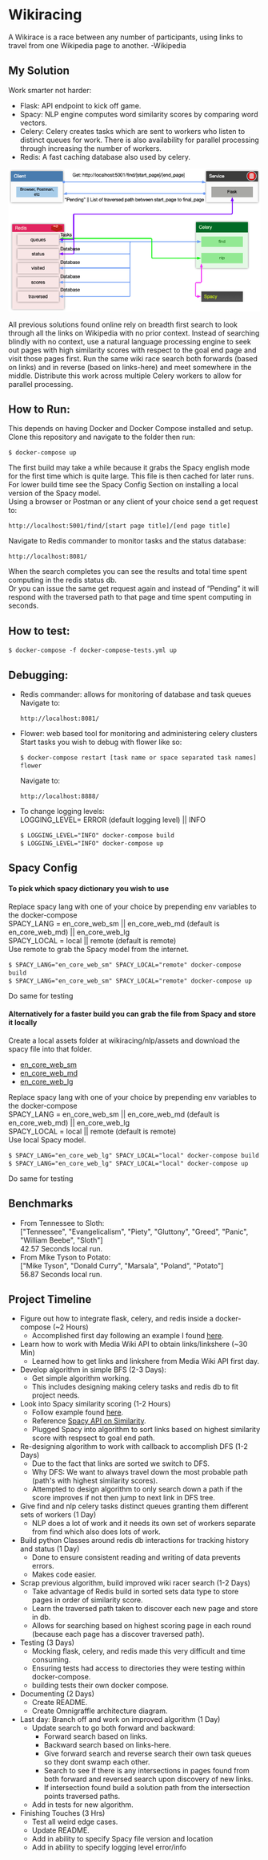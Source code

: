 # Wikiracing
A Wikirace is a race between any number of participants, using links to travel from one Wikipedia page to another.  -Wikipedia

## My Solution
Work smarter not harder:   
- Flask: API endpoint to kick off game.
- Spacy: NLP engine computes word similarity scores by comparing word vectors.
- Celery: Celery creates tasks which are sent to workers who listen to distinct queues for work. There is also availability for parallel processing through increasing the number of workers. 
- Redis: A fast caching database also used by celery.   
   
![Architecture Diagram](/images/architecture_diagram.png)  
   
All previous solutions found online rely on breadth first search to look through all the links on Wikipedia with no prior context. Instead of searching blindly with no context, use a natural language processing engine to seek out pages with high similarity scores with respect to the goal end page and visit those pages first. Run the same wiki race search both forwards (based on links) and in reverse (based on links-here) and meet somewhere in the middle. Distribute this work across multiple Celery workers to allow for parallel processing.  

## How to Run:
This depends on having Docker and Docker Compose installed and setup.   
Clone this repository and navigate to the folder then run:   
```
$ docker-compose up
```   
The first build may take a while because it grabs the Spacy english mode for the first time which is quite large. This file is then cached for later runs.   
For lower build time see the Spacy Config Section on installing a local version of the Spacy model.   
Using a browser or Postman or any client of your choice send a get request to:   
```
http://localhost:5001/find/[start page title]/[end page title]
```   
Navigate to Redis commander to monitor tasks and the status database:   
```
http://localhost:8081/
```   
When the search completes you can see the results and total time spent computing in the redis status db.   
Or you can issue the same get request again and instead of “Pending” it will respond with the traversed path to that page and time spent computing in seconds.

## How to test:
```
$ docker-compose -f docker-compose-tests.yml up
```

## Debugging:
- Redis commander: allows for monitoring of database and task queues   
	Navigate to:   
	```
	http://localhost:8081/
    ``` 
- Flower: web based tool for monitoring and administering celery clusters   
	Start tasks you wish to debug with flower like so:   
	```
	$ docker-compose restart [task name or space separated task names] flower
    ```
    Navigate to:   
	```
	http://localhost:8888/
    ``` 
- To change logging levels:   
    LOGGING_LEVEL= ERROR (default logging level) || INFO
    ```
    $ LOGGING_LEVEL="INFO" docker-compose build
    $ LOGGING_LEVEL="INFO" docker-compose up
    ```
    
## Spacy Config
#### To pick which spacy dictionary you wish to use       
Replace spacy lang with one of your choice by prepending env variables to the docker-compose   
SPACY_LANG = en_core_web_sm || en_core_web_md (default is en_core_web_md) || en_core_web_lg   
SPACY_LOCAL = local || remote (default is remote)   
Use remote to grab the Spacy model from the internet.
```
$ SPACY_LANG="en_core_web_sm" SPACY_LOCAL="remote" docker-compose build
$ SPACY_LANG="en_core_web_sm" SPACY_LOCAL="remote" docker-compose up
```
Do same for testing

#### Alternatively for a faster build you can grab the file from Spacy and store it locally 
Create a local assets folder at wikiracing/nlp/assets and download the spacy file into that folder.   
- [en_core_web_sm](https://github.com/explosion/spacy-models/releases//tag/en_core_web_sm-2.2.5)
- [en_core_web_md](https://github.com/explosion/spacy-models/releases//tag/en_core_web_md-2.2.5)
- [en_core_web_lg](https://github.com/explosion/spacy-models/releases//tag/en_core_web_lg-2.2.5)   
         
Replace spacy lang with one of your choice by prepending env variables to the docker-compose   
SPACY_LANG = en_core_web_sm || en_core_web_md (default is en_core_web_md) || en_core_web_lg   
SPACY_LOCAL = local || remote (default is remote)   
Use local Spacy model.
```
$ SPACY_LANG="en_core_web_lg" SPACY_LOCAL="local" docker-compose build
$ SPACY_LANG="en_core_web_lg" SPACY_LOCAL="local" docker-compose up
```
Do same for testing

 
## Benchmarks
- From Tennessee to Sloth:   
["Tennessee", "Evangelicalism", "Piety", "Gluttony", "Greed", "Panic", "William Beebe", "Sloth"]   
42.57 Seconds local run.
- From Mike Tyson to Potato:   
["Mike Tyson", "Donald Curry", "Marsala", "Poland", "Potato"]   
56.87 Seconds local run.

## Project Timeline
- Figure out how to integrate flask, celery, and redis inside a docker-compose (~2 Hours)
    - Accomplished first day following an example I found [here](https://github.com/mattkohl/docker-flask-celery-redis).
- Learn how to work with Media Wiki API to obtain links/linkshere (~30 Min)
    - Learned how to get links and linkshere from Media Wiki API first day.
- Develop algorithm in simple BFS (2-3 Days):
    - Get simple algorithm working.
    - This includes designing making celery tasks and redis db to fit project needs.
- Look into Spacy similarity scoring (1-2 Hours)
    - Follow example found [here](https://www.geeksforgeeks.org/python-word-similarity-using-spacy/).
    - Reference [Spacy API on Similarity](https://spacy.io/usage/vectors-similarity).
    - Plugged Spacy into algorithm to sort links based on highest similarity score with respsect to goal end path.
- Re-designing algorithm to work with callback to accomplish DFS (1-2 Days)
    - Due to the fact that links are sorted we switch to DFS.
    - Why DFS: We want to always travel down the most probable path (path's with highest similarity scores).
    - Attempted to design algorithm to only search down a path if the score improves if not then jump to next link in DFS tree.
- Give find and nlp celery tasks distinct queues granting them different sets of workers (1 Day)
    - NLP does a lot of work and it needs its own set of workers separate from find which also does lots of work.
- Build python Classes around redis db interactions for tracking history and status (1 Day)
    - Done to ensure consistent reading and writing of data prevents errors.
    - Makes code easier.
- Scrap previous algorithm, build improved wiki racer search (1-2 Days)
    - Take advantage of Redis build in sorted sets data type to store pages in order of similarity score.
    - Learn the traversed path taken to discover each new page and store in db.
    - Allows for searching based on highest scoring page in each round (because each page has a discover traversed path).
- Testing (3 Days)
    - Mocking flask, celery, and redis made this very difficult and time consuming.
    - Ensuring tests had access to directories they were testing within docker-compose.
    - building tests their own docker compose.
- Documenting (2 Days)
    - Create README.
    - Create Omnigraffle architecture diagram.
- Last day: Branch off and work on improved algorithm (1 Day)
    - Update search to go both forward and backward:
        - Forward search based on links.
        - Backward search based on links-here.
        - Give forward search and reverse search their own task queues so they dont swamp each other.
        - Search to see if there is any intersections in pages found from both forward and reversed search upon discovery of new links.
        - If intersection found build a solution path from the intersection points traversed paths.
    - Add in tests for new algorithm.
- Finishing Touches (3 Hrs)
    - Test all weird edge cases.
    - Update README.
    - Add in ability to specify Spacy file version and location
    - Add in ability to specify logging level error/info
